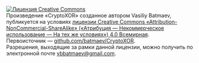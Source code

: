 <a rel="license" href="http://creativecommons.org/licenses/by-nc-sa/4.0/"><img alt="Лицензия Creative Commons" style="border-width:0" src="https://i.creativecommons.org/l/by-nc-sa/4.0/88x31.png" /></a><br />Произведение «<span xmlns:dct="http://purl.org/dc/terms/" href="http://purl.org/dc/dcmitype/InteractiveResource" property="dct:title" rel="dct:type">CryptoXOR</span>» созданное автором <span xmlns:cc="http://creativecommons.org/ns#" property="cc:attributionName">Vasiliy Batmaev</span>, публикуется на условиях <a rel="license" href="http://creativecommons.org/licenses/by-nc-sa/4.0/">лицензии Creative Commons «Attribution-NonCommercial-ShareAlike» («Атрибуция — Некоммерческое использование — На тех же условиях») 4.0 Всемирная</a>.<br />Первоисточник — <a xmlns:dct="http://purl.org/dc/terms/" href="github.com/batmaev/CryptoXOR" rel="dct:source">github.com/batmaev/CryptoXOR</a>.<br />Разрешения, выходящие за рамки данной лицензии, можно получить по электронной почте <a xmlns:cc="http://creativecommons.org/ns#" href="vbbatmaev@gmail.com" rel="cc:morePermissions">vbbatmaev@gmail.com</a>.
